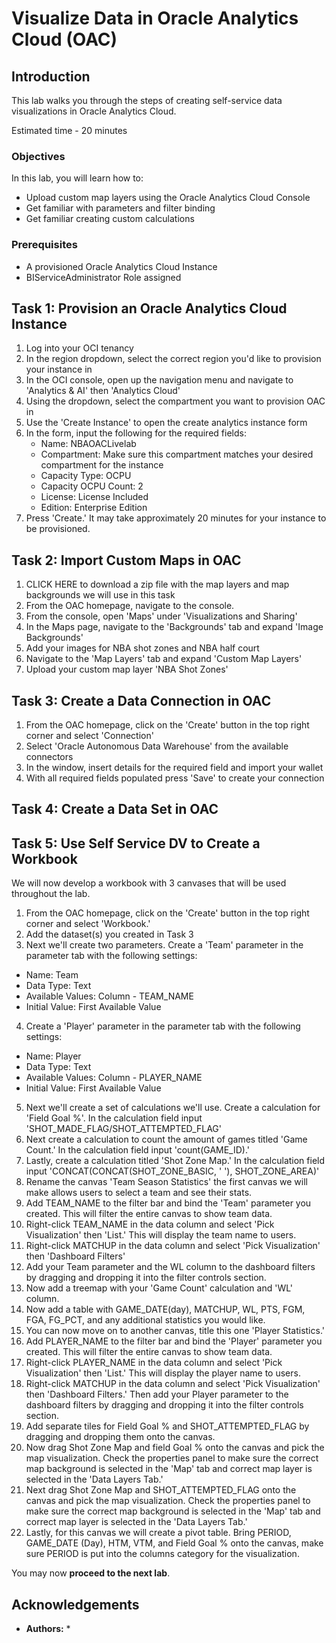 # Visualize Data in Oracle Analytics Cloud (OAC)

## Introduction
This lab walks you through the steps of creating self-service data visualizations in Oracle Analytics Cloud.

Estimated time - 20 minutes



### Objectives
In this lab, you will learn how to:
* Upload custom map layers using the Oracle Analytics Cloud Console
* Get familiar with parameters and filter binding
* Get familiar creating custom calculations

### Prerequisites
* A provisioned Oracle Analytics Cloud Instance
* BIServiceAdministrator Role assigned

## Task 1: Provision an Oracle Analytics Cloud Instance

1. Log into your OCI tenancy
2. In the region dropdown, select the correct region you'd like to provision your instance in
3. In the OCI console, open up the navigation menu and navigate to 'Analytics & AI' then 'Analytics Cloud'
4. Using the dropdown, select the compartment you want to provision OAC in
5. Use the 'Create Instance' to open the create analytics instance form
6. In the form, input the following for the required fields:
   - Name: NBAOACLivelab
   - Compartment: Make sure this compartment matches your desired compartment for the instance
   - Capacity Type: OCPU
   - Capacity OCPU Count: 2
   - License: License Included
   - Edition: Enterprise Edition
7. Press 'Create.' It may take approximately 20 minutes for your instance to be provisioned.

## Task 2: Import Custom Maps in OAC

1. CLICK HERE to download a zip file with the map layers and map backgrounds we will use in this task
2. From the OAC homepage, navigate to the console.
3. From the console, open 'Maps' under 'Visualizations and Sharing'
4. In the Maps page, navigate to the 'Backgrounds' tab and expand 'Image Backgrounds'
5. Add your images for NBA shot zones and NBA half court
6. Navigate to the 'Map Layers' tab and expand 'Custom Map Layers'
7. Upload your custom map layer 'NBA Shot Zones' 

## Task 3: Create a Data Connection in OAC
1. From the OAC homepage, click on the 'Create' button in the top right corner and select 'Connection'
2. Select 'Oracle Autonomous Data Warehouse' from the available connectors
3. In the window, insert details for the required field and import your wallet
4. With all required fields populated press 'Save' to create your connection

## Task 4: Create a Data Set in OAC

## Task 5: Use Self Service DV to Create a Workbook
We will now develop a workbook with 3 canvases that will be used throughout the lab. 

1. From the OAC homepage, click on the 'Create' button in the top right corner and select 'Workbook.'
2. Add the dataset(s) you created in Task 3
3. Next we'll create two parameters. Create a 'Team' parameter in the parameter tab with the following settings:
  - Name: Team
  - Data Type: Text
  - Available Values: Column - TEAM_NAME
  - Initial Value: First Available Value
4. Create a 'Player' parameter in the parameter tab with the following settings:
  - Name: Player
  - Data Type: Text
  - Available Values: Column - PLAYER_NAME
  - Initial Value: First Available Value
5. Next we'll create a set of calculations we'll use. Create a calculation for 'Field Goal %'. In the calculation field input 'SHOT_MADE_FLAG/SHOT_ATTEMPTED_FLAG'
6. Next create a calculation to count the amount of games titled 'Game Count.' In the calculation field input 'count(GAME_ID).'
7. Lastly, create a calculation titled 'Shot Zone Map.' In the calculation field input 'CONCAT(CONCAT(SHOT_ZONE_BASIC, ' '), SHOT_ZONE_AREA)'
8. Rename the canvas 'Team Season Statistics' the first canvas we will make allows users to select a team and see their stats.
9. Add TEAM_NAME to the filter bar and bind the 'Team' parameter you created. This will filter the entire canvas to show team data.
10. Right-click TEAM_NAME in the data column and select 'Pick Visualization' then 'List.' This will display the team name to users.
11. Right-click MATCHUP in the data column and select 'Pick Visualization' then 'Dashboard Filters'
12. Add your Team parameter and the WL column to the dashboard filters by dragging and dropping it into the filter controls section.
13. Now add a treemap with your 'Game Count' calculation and 'WL' column.
14. Now add a table with GAME_DATE(day), MATCHUP, WL, PTS, FGM, FGA, FG_PCT, and any additional statistics you would like.
15. You can now move on to another canvas, title this one 'Player Statistics.'
16.  Add PLAYER_NAME to the filter bar and bind the 'Player' parameter you created. This will filter the entire canvas to show team data.
17. Right-click PLAYER_NAME in the data column and select 'Pick Visualization' then 'List.' This will display the player name to users.
18. Right-click MATCHUP in the data column and select 'Pick Visualization' then 'Dashboard Filters.' Then add your Player parameter to the dashboard filters by dragging and dropping it into the filter controls section.
19. Add separate tiles for Field Goal % and SHOT_ATTEMPTED_FLAG by dragging and dropping them onto the canvas.
20. Now drag Shot Zone Map and field Goal % onto the canvas and pick the map visualization. Check the properties panel to make sure the correct map background is selected in the 'Map' tab and correct map layer is selected in the 'Data Layers Tab.'
21. Next drag Shot Zone Map and SHOT_ATTEMPTED_FLAG onto the canvas and pick the map visualization. Check the properties panel to make sure the correct map background is selected in the 'Map' tab and correct map layer is selected in the 'Data Layers Tab.'
22. Lastly, for this canvas we will create a pivot table. Bring PERIOD, GAME_DATE (Day), HTM, VTM, and Field Goal % onto the canvas, make sure PERIOD is put into the columns category for the visualization.


You may now **proceed to the next lab**.

## Acknowledgements

* **Authors:**
   * 
